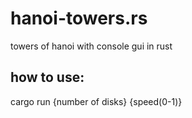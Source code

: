 # hanoi-towers.rs
towers of hanoi with console gui in rust

## how to use:

cargo run {number of disks} {speed(0-1)}

